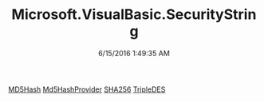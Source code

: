 ﻿---
title: Microsoft.VisualBasic.SecurityString
date: 6/15/2016 1:49:35 AM
---

[MD5Hash](T-Microsoft.VisualBasic.SecurityString.MD5Hash.html)
[Md5HashProvider](T-Microsoft.VisualBasic.SecurityString.Md5HashProvider.html)
[SHA256](T-Microsoft.VisualBasic.SecurityString.SHA256.html)
[TripleDES](T-Microsoft.VisualBasic.SecurityString.TripleDES.html)
